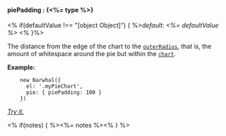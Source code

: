 #### **piePadding** : {<%= type %>}

<% if(defaultValue !== "[object Object]") { %>*default: <%= defaultValue %>* <% }%>

The distance from the edge of the chart to the [`outerRadius`](#config_config.pie.outerRadius), that is, the amount of whitespace around the pie but within the [`chart`](#config_config.chart).

**Example:**

		new Narwhal({
		  el: '.myPieChart',
		  pie: { piePadding: 100 }
		})

*[Try it.](http://jsfiddle.net/forio/8b4E2/)*

<% if(notes) { %><%= notes %><% } %>


